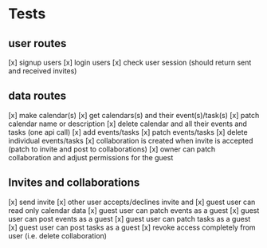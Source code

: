 # Tests

## user routes

[x] signup users
[x] login users
[x] check user session (should return sent and received invites)

## data routes

[x] make calendar(s)
[x] get calendars(s) and their event(s)/task(s)
[x] patch calendar name or description
[x] delete calendar and all their events and tasks (one api call)
[x] add events/tasks
[x] patch events/tasks
[x] delete individual events/tasks
[x] collaboration is created when invite is accepted (patch to invite and post to collaborations)
[x] owner can patch collaboration and adjust permissions for the guest

## Invites and collaborations

[x] send invite
[x] other user accepts/declines invite and
[x] guest user can read only calendar data
[x] guest user can patch events as a guest
[x] guest user can post events as a guest
[x] guest user can patch tasks as a guest
[x] guest user can post tasks as a guest
[x] revoke access completely from user (i.e. delete collaboration)
